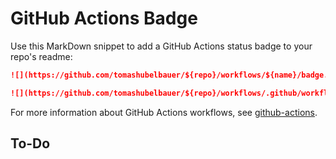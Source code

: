 # GitHub Actions Badge

Use this MarkDown snippet to add a GitHub Actions status badge to your repo's readme:

```markdown
![](https://github.com/tomashubelbauer/${repo}/workflows/${name}/badge.svg)
```

```markdown
![](https://github.com/tomashubelbauer/${repo}/workflows/.github/workflows/${name.yml}/badge.svg)
```

For more information about GitHub Actions workflows, see
[github-actions](https://github.com/TomasHubelbauer/github-actions).

## To-Do
